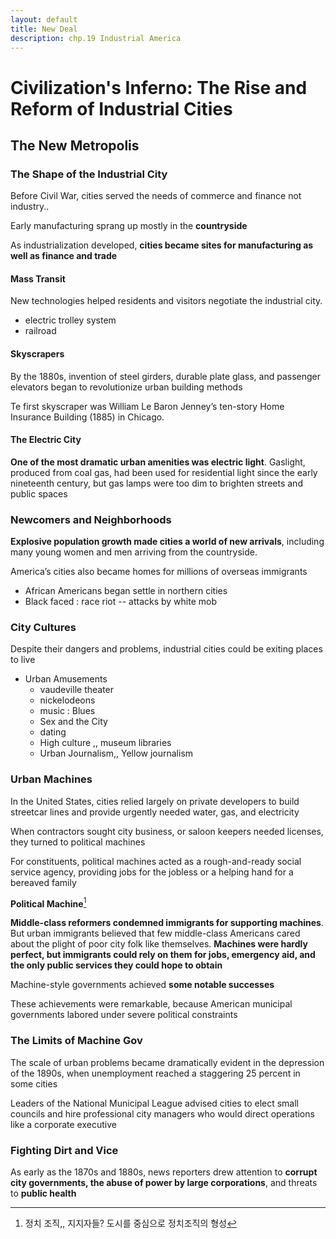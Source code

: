 ```yaml
---
layout: default
title: New Deal
description: chp.19 Industrial America
---
```




# Civilization's Inferno: The Rise and Reform of Industrial Cities

## The New Metropolis

### The Shape of the Industrial City

Before Civil War, cities served the needs of commerce and finance not industry..

Early manufacturing sprang up mostly in the **countryside**

As industrialization developed, **cities became sites for manufacturing as well as finance and trade**

#### Mass Transit

New technologies helped residents and visitors negotiate the industrial city. 

*  electric trolley system
* railroad



#### Skyscrapers

By the 1880s, invention of steel girders, durable plate glass, and passenger elevators began to revolutionize urban building methods

Te first skyscraper was William Le Baron Jenney’s ten-story Home Insurance Building (1885) in Chicago. 

#### The Electric City 

**One of the most dramatic urban amenities was electric light**. Gaslight, produced from coal gas, had been used for residential light since the early nineteenth century, but gas lamps were too dim to brighten streets and public spaces

### Newcomers and Neighborhoods 

**Explosive population growth made cities a world of new arrivals**, including many young women and men arriving from the countryside.

America’s cities also became homes for millions of overseas immigrants

* African Americans began settle in northern cities
* Black faced : race riot -- attacks by white mob



### City Cultures

Despite their dangers and problems, industrial cities could be exiting places to live



* Urban Amusements
  * vaudeville theater
  * nickelodeons
  * music : Blues
  * Sex and the City
  * dating
  * High culture ,, museum libraries 
  * Urban Journalism,, Yellow journalism

### Urban Machines

In the United States, cities relied largely on private developers to build streetcar lines and provide urgently needed water, gas, and electricity

When contractors sought city business, or saloon keepers needed licenses, they turned to political machines

For constituents, political machines acted as a rough-and-ready social service agency, providing jobs for the jobless or a helping hand for a bereaved family

**Political Machine**[^1]

**Middle-class reformers condemned immigrants for supporting machines**. But urban immigrants believed that few middle-class Americans cared about the plight of poor city folk like themselves. **Machines were hardly perfect, but immigrants could rely on them for jobs, emergency aid, and the only public services they could hope to obtain**

Machine-style governments achieved **some notable successes**

These achievements were remarkable, because American municipal governments labored under severe political constraints

### The Limits of Machine Gov

The scale of urban problems became dramatically evident in the depression of the 1890s, when unemployment reached a staggering 25 percent in some cities

Leaders of the National Municipal League advised cities to elect small councils and hire professional city managers who would direct operations like a corporate executive

### Fighting Dirt and Vice

As early as the 1870s and 1880s, news reporters drew attention to **corrupt city governments, the abuse of power by large corporations**, and threats to **public health**





[^1]: 정치 조직,, 지지자들? 도시를 중심으로 정치조직의 형성


